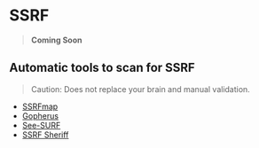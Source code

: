 # SSRF

> **Coming Soon**

## Automatic tools to scan for SSRF

> Caution: Does not replace your brain and manual validation.

- [SSRFmap](https://github.com/swisskyrepo/SSRFmap)
- [Gopherus](https://github.com/tarunkant/Gopherus)
- [See-SURF](https://github.com/In3tinct/See-SURF)
- [SSRF Sheriff](https://github.com/teknogeek/ssrf-sheriff)

